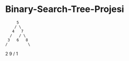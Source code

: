 # Binary-Search-Tree-Projesi

         5
        / \
       4   7
      /   / \
     3   6   8
    /         \
   2           9
  /
 1 
